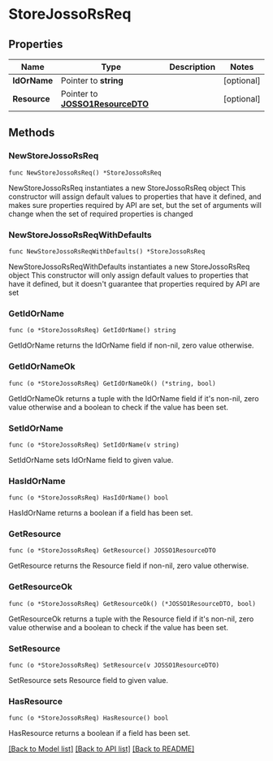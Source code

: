 # StoreJossoRsReq

## Properties

Name | Type | Description | Notes
------------ | ------------- | ------------- | -------------
**IdOrName** | Pointer to **string** |  | [optional] 
**Resource** | Pointer to [**JOSSO1ResourceDTO**](JOSSO1ResourceDTO.md) |  | [optional] 

## Methods

### NewStoreJossoRsReq

`func NewStoreJossoRsReq() *StoreJossoRsReq`

NewStoreJossoRsReq instantiates a new StoreJossoRsReq object
This constructor will assign default values to properties that have it defined,
and makes sure properties required by API are set, but the set of arguments
will change when the set of required properties is changed

### NewStoreJossoRsReqWithDefaults

`func NewStoreJossoRsReqWithDefaults() *StoreJossoRsReq`

NewStoreJossoRsReqWithDefaults instantiates a new StoreJossoRsReq object
This constructor will only assign default values to properties that have it defined,
but it doesn't guarantee that properties required by API are set

### GetIdOrName

`func (o *StoreJossoRsReq) GetIdOrName() string`

GetIdOrName returns the IdOrName field if non-nil, zero value otherwise.

### GetIdOrNameOk

`func (o *StoreJossoRsReq) GetIdOrNameOk() (*string, bool)`

GetIdOrNameOk returns a tuple with the IdOrName field if it's non-nil, zero value otherwise
and a boolean to check if the value has been set.

### SetIdOrName

`func (o *StoreJossoRsReq) SetIdOrName(v string)`

SetIdOrName sets IdOrName field to given value.

### HasIdOrName

`func (o *StoreJossoRsReq) HasIdOrName() bool`

HasIdOrName returns a boolean if a field has been set.

### GetResource

`func (o *StoreJossoRsReq) GetResource() JOSSO1ResourceDTO`

GetResource returns the Resource field if non-nil, zero value otherwise.

### GetResourceOk

`func (o *StoreJossoRsReq) GetResourceOk() (*JOSSO1ResourceDTO, bool)`

GetResourceOk returns a tuple with the Resource field if it's non-nil, zero value otherwise
and a boolean to check if the value has been set.

### SetResource

`func (o *StoreJossoRsReq) SetResource(v JOSSO1ResourceDTO)`

SetResource sets Resource field to given value.

### HasResource

`func (o *StoreJossoRsReq) HasResource() bool`

HasResource returns a boolean if a field has been set.


[[Back to Model list]](../README.md#documentation-for-models) [[Back to API list]](../README.md#documentation-for-api-endpoints) [[Back to README]](../README.md)


